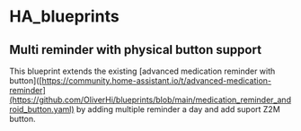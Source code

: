 # HA_blueprints

## Multi reminder with physical button support
This blueprint extends the existing [advanced medication reminder with button]([https://community.home-assistant.io/t/advanced-medication-reminder](https://github.com/OliverHi/blueprints/blob/main/medication_reminder_android_button.yaml) by adding multiple reminder a day and add suport Z2M button.
